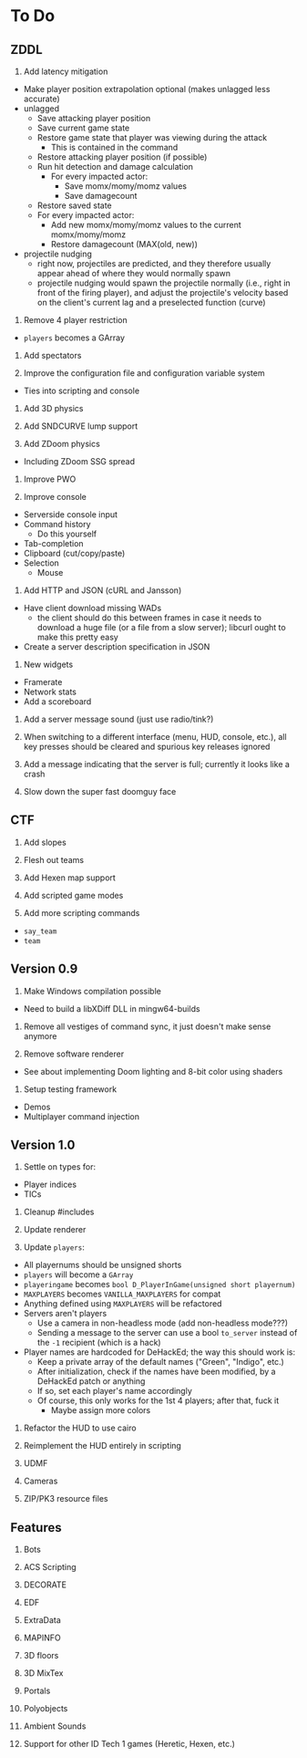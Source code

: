 # To Do

## ZDDL

1. Add latency mitigation
  - Make player position extrapolation optional (makes unlagged less accurate)
  - unlagged
    - Save attacking player position
    - Save current game state
    - Restore game state that player was viewing during the attack
      - This is contained in the command
    - Restore attacking player position (if possible)
    - Run hit detection and damage calculation
      - For every impacted actor:
        - Save momx/momy/momz values
        - Save damagecount
    - Restore saved state
    - For every impacted actor:
      - Add new momx/momy/momz values to the current momx/momy/momz
      - Restore damagecount (MAX(old, new))
  - projectile nudging
    - right now, projectiles are predicted, and they therefore usually appear
      ahead of where they would normally spawn
    - projectile nudging would spawn the projectile normally (i.e., right in
      front of the firing player), and adjust the projectile's velocity based
      on the client's current lag and a preselected function (curve)

1. Remove 4 player restriction
  - `players` becomes a GArray

1. Add spectators

1. Improve the configuration file and configuration variable system
  - Ties into scripting and console

1. Add 3D physics

1. Add SNDCURVE lump support

1. Add ZDoom physics
  - Including ZDoom SSG spread

1. Improve PWO

1. Improve console
  - Serverside console input
  - Command history
    - Do this yourself
  - Tab-completion
  - Clipboard (cut/copy/paste)
  - Selection
    - Mouse

1. Add HTTP and JSON (cURL and Jansson)
  - Have client download missing WADs
    - the client should do this between frames in case it needs to download a
      huge file (or a file from a slow server); libcurl ought to make this
      pretty easy
  - Create a server description specification in JSON

1. New widgets
  - Framerate
  - Network stats
  - Add a scoreboard

1. Add a server message sound (just use radio/tink?)

1. When switching to a different interface (menu, HUD, console, etc.), all
   key presses should be cleared and spurious key releases ignored

1. Add a message indicating that the server is full; currently it looks like a
   crash

1. Slow down the super fast doomguy face

## CTF

1. Add slopes

1. Flesh out teams

1. Add Hexen map support

1. Add scripted game modes

1. Add more scripting commands
  - `say_team`
  - `team`

## Version 0.9

1. Make Windows compilation possible
  - Need to build a libXDiff DLL in mingw64-builds

1. Remove all vestiges of command sync, it just doesn't make sense anymore

1. Remove software renderer
  - See about implementing Doom lighting and 8-bit color using shaders

1. Setup testing framework
  - Demos
  - Multiplayer command injection

## Version 1.0

1. Settle on types for:
  - Player indices
  - TICs

1. Cleanup #includes

1. Update renderer

1. Update `players`:
  - All playernums should be unsigned shorts
  - `players` will become a `GArray`
  - `playeringame` becomes `bool D_PlayerInGame(unsigned short playernum)`
  - `MAXPLAYERS` becomes `VANILLA_MAXPLAYERS` for compat
  - Anything defined using `MAXPLAYERS` will be refactored
  - Servers aren't players
    - Use a camera in non-headless mode (add non-headless mode???)
    - Sending a message to the server can use a bool `to_server` instead of the
      `-1` recipient (which is a hack)
  - Player names are hardcoded for DeHackEd; the way this should work is:
    - Keep a private array of the default names ("Green", "Indigo", etc.)
    - After initialization, check if the names have been modified, by a
      DeHackEd patch or anything
    - If so, set each player's name accordingly
    - Of course, this only works for the 1st 4 players; after that, fuck it
      - Maybe assign more colors

1. Refactor the HUD to use cairo

1. Reimplement the HUD entirely in scripting

1. UDMF

1. Cameras

1. ZIP/PK3 resource files

## Features

1. Bots

1. ACS Scripting

1. DECORATE

1. EDF

1. ExtraData

1. MAPINFO

1. 3D floors

1. 3D MixTex

1. Portals

1. Polyobjects

1. Ambient Sounds

1. Support for other ID Tech 1 games (Heretic, Hexen, etc.)

<!-- vi: set et ts=4 sw=4 tw=79: -->

